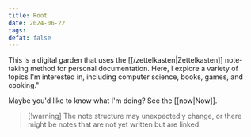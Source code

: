 ```yaml
---
title: Root
date: 2024-06-22
tags:
defat: false
---
```


This is a digital garden that uses the [[/zettelkasten|Zettelkasten]] note-taking method for personal documentation. Here, I explore a variety of topics I'm interested in, including computer science, books, games, and cooking."

Maybe you'd like to know what I'm doing? See the [[now|Now]].

> [!warning] The note structure may unexpectedly change, or there might be notes that are not yet written but are linked.


<!--
---
### Coding
[Algorithms]: #
- b/ [[/books/book-the-art-of-computer-programming|The Art of Computer Programming]]**
- b/ [[/books/book-introduction-to-algorithms|Introduction to Algorithms]]
- B-tree
    
[Programming Language]: #
- [[/python|Python]]
- [[/swift|Swift]]
- [[/golang|Go]]
- [[/lisp|Lisp]]
    - [[/common-lisp|Common Lisp]]
    - [[/emacs-lisp|Emacs Lisp]]
    - [[/scheme|Scheme]]
        - b/ [[/books/book-sicp|Structure and Interpretation of Computer Programs]]**
            - [[/scip-why-mit-stopped-teaching-sicp|Why MIT Stopped Teaching SICP]]
        - b/ [[/books/book-teach-yourself-scheme-in-fixnum-days|Teach Yourself Scheme in Fixnum Days]]
    - [[/racket|Racket]]
    - [[/clojure|Clojure]]**
- [[/c|C]]
    - [[/person-dennis-ritchie|Dennis Ritchie]]**
- [[/cplusplus|C++]]
- [[javascript|JavaScript]]
    - p/ [[/person-douglas-crockford|Douglas Crockford]]
    - [[/typescript|TypeScript]]
    - [[/nodejs|Node.js]]
    - [[/nodejs-fastify|Fastify]]
- [[/haskell|Heskell]]
    - [[/functional-programming|Functional Programming]]
- [[/clojure|Clojure]]**
- [[/julia|Julia]]
    - [[/julia-calculus-with-julia|Calculus with Julia]]
- [[/ruby|Ruby]]
    - [[/ruby-on-rails|Ruby on Rails]]
    - [[/ruby-for-shell-script|Ruby: a Great Language for Shell Scripts]]
- [[/lua|Lua]]
- [[/assembly-6502|6502 Assembly Language]]**
- [[/markup-language|Markup Language]]

[Computer Science]: #
- [[project-based-learning|Project based Learning]]
    - [[programming-language-learning-curve|Programming Language Learning Curve]]
    - [[/tiobe-index|TIOBE Index]]
- [[hackers-news-top-40|The Hackers News Top 40 Books]]

- p/ [[/person-kent-beck|Kent Beck]]
    - b/ [[/books/book-test-driven-development-by-example|Test Driven Development]]**
    - b/ [[/books/book-tidy-first|Tidy First?]]

- p/ [[/person-robert-c-martin|Robert C. Martin]]**
    - b/ [[/books/book-clean-code|Clean Code]]**
    - b/ The Clean Coder
    - b/ Clean Architecture
    - b/ Clean Agile
    - b/ Clean Craftsmanship
    - b/ [[/books/book-functional-design|Functional Design]]**

- b/ Design Patterns**


[Databases]: #
- [[/db-redis|Redis]]
    - [[/db-valkey|Valkey]]
- [[/db-sqlite|SQLite]]
- [[/db-postgresql|PostgreSQL]]
    - [[/db-postgresql-and-uuid-as-primary-key|PostgreSQL and UUID as Primary Key]]
- b/ [[/books/book-sql-antipatterns|SQL Antipatterns]]
- b/ [[/books/book-sql-cookbook|SQL Cookbok]]
    - [[lingua franca|Lingua franca]]
    - [[du-jour|du jour]]

[Backend]: #
- [[/container-docker|Docker]]
    - [[/building-an-ssh-honeypot-in-python-and-docker|Building an SSH Honeypot in Python and Docker]]
- [[/container-kubernetes|Kubernetes]]
- [[/container-k3s|K3s]]
- [[/container-kops|kOps]]: Kubernetes Operations

- [[/local-first|Local First]]
- /fluentd


[VCS]: #
- [[/vcs-semantic-versioning|Semantic Versioning]]
- [[/vcs-git|Git]]
    - [[/git-three-states|The Three States of Git]]
    - [[/git-repository|Git Repository]]
    - b/ [[/book-version-control-with-git|Version Control with Git]]
    - b/ [[/book-pro-git|Pro Git]]    
- [[/vcs-conventional-commits|Conventional Commits]]
    - [[/vcs-how-to-write-a-git-commit-message|How to Write a Git Commit Message]]
    - [[/vcs-a-dict-for-good-commit-messages|A Dictionary for Good Commit Messages s]]
    - [[/vcs-better-git-commits|Better Git Commits]]
- [[vcs-fossil|Fossil]]

[Shell]: #
- [[shell|Shell]]

[Editors]: #
- [[emacs|Emacs]]
- [[vim|Vim]]
- [[lsp|Language Server Protocol]]
- [[repl|REPL]]

[OS]: #
- [[/macos|macOS]]
- Linux
    - [[/plan-9|Plan 9]]
- Windows
    - [[/bsod|BSOD]]

[UX/UI]: #
- [[/apple-human-interface-guidelines|Human Interface Guidelines]]

### AI
- [[/machine-learning|Machine Learning]]
- Deep Learning
- [[/the-3rd-human-and-digital-forum|The 3rd. HUMAN & DIGITAL Forum]]

### Books
- [[/bookcollection-productivity|Productivity]]
- [[/bookcollection-business|Business]] 
- [[/bookcollection-science|Science]]
- [[/bookcollection-sf-and-fantasy|SF & Fantasy]]
- [[/bookcollection-classics|Classics]]
- [[/bookcollection-miscellaneous| Miscellaneous]]

### & Others
- [[/gears|Gears]]
- p/ [[/person-john-maynard-keynes|John Maynard Keynes]]
- [[/font-nerd-font|Nerd Font]] 
- [[/et-al|et al.]]
-->